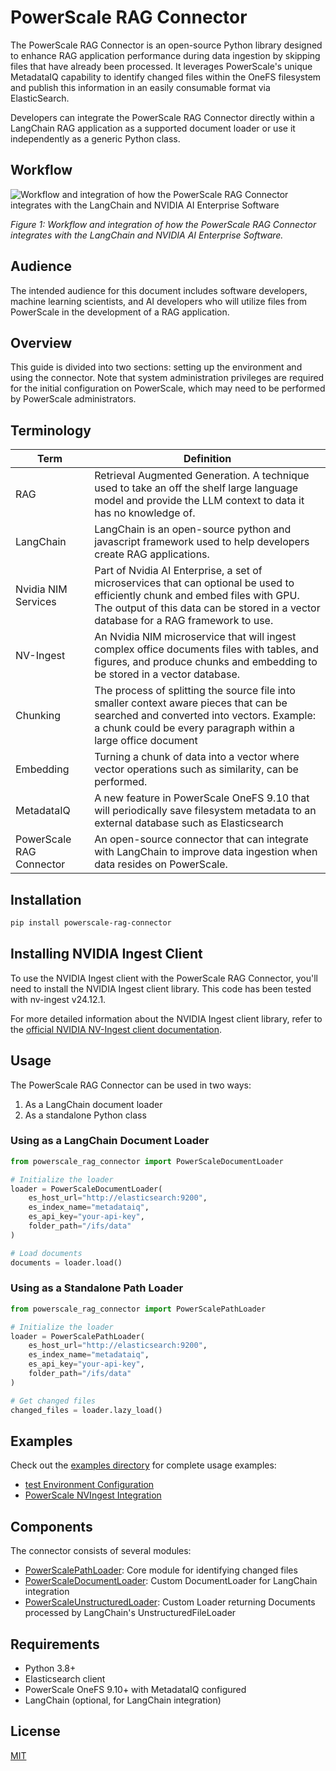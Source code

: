 # PowerScale RAG Connector

The PowerScale RAG Connector is an open-source Python library designed to enhance RAG application performance during data ingestion by skipping files that have already been processed. It leverages PowerScale's unique MetadataIQ capability to identify changed files within the OneFS filesystem and publish this information in an easily consumable format via ElasticSearch.

Developers can integrate the PowerScale RAG Connector directly within a LangChain RAG application as a supported document loader or use it independently as a generic Python class.

## Workflow

![Workflow and integration of how the PowerScale RAG Connector integrates with the LangChain and NVIDIA AI Enterprise Software](powerscale-rag-connector-workflow.png)

*Figure 1: Workflow and integration of how the PowerScale RAG Connector integrates with the LangChain and NVIDIA AI Enterprise Software.*


## Audience

The intended audience for this document includes software developers, machine learning scientists, and AI developers who will utilize files from PowerScale in the development of a RAG application.

## Overview

This guide is divided into two sections: setting up the environment and using the connector. Note that system administration privileges are required for the initial configuration on PowerScale, which may need to be performed by PowerScale administrators.

## Terminology

| Term | Definition |
|------|------------|
| RAG | Retrieval Augmented Generation. A technique used to take an off the shelf large language model and provide the LLM context to data it has no knowledge of. |
| LangChain | LangChain is an open-source python and javascript framework used to help developers create RAG applications. |
| Nvidia NIM Services | Part of Nvidia AI Enterprise, a set of microservices that can optional be used to efficiently chunk and embed files with GPU. The output of this data can be stored in a vector database for a RAG framework to use. |
| NV-Ingest | An Nvidia NIM microservice that will ingest complex office documents files with tables, and figures, and produce chunks and embedding to be stored in a vector database. |
| Chunking | The process of splitting the source file into smaller context aware pieces that can be searched and converted into vectors. Example: a chunk could be every paragraph within a large office document |
| Embedding | Turning a chunk of data into a vector where vector operations such as similarity, can be performed. |
| MetadataIQ | A new feature in PowerScale OneFS 9.10 that will periodically save filesystem metadata to an external database such as Elasticsearch |
| PowerScale RAG Connector | An open-source connector that can integrate with LangChain to improve data ingestion when data resides on PowerScale. |

## Installation

```bash
pip install powerscale-rag-connector
```

## Installing NVIDIA Ingest Client

To use the NVIDIA Ingest client with the PowerScale RAG Connector, you'll need to install the NVIDIA Ingest client library. This code has been tested with nv-ingest v24.12.1.

For more detailed information about the NVIDIA Ingest client library, refer to the [official NVIDIA NV-Ingest client documentation](https://github.com/NVIDIA/nv-ingest/tree/main/client).


## Usage

The PowerScale RAG Connector can be used in two ways:

1. As a LangChain document loader
2. As a standalone Python class

### Using as a LangChain Document Loader

```python
from powerscale_rag_connector import PowerScaleDocumentLoader

# Initialize the loader
loader = PowerScaleDocumentLoader(
    es_host_url="http://elasticsearch:9200",
    es_index_name="metadataiq",
    es_api_key="your-api-key",
    folder_path="/ifs/data"
)

# Load documents
documents = loader.load()
```

### Using as a Standalone Path Loader

```python
from powerscale_rag_connector import PowerScalePathLoader

# Initialize the loader
loader = PowerScalePathLoader(
    es_host_url="http://elasticsearch:9200",
    es_index_name="metadataiq",
    es_api_key="your-api-key",
    folder_path="/ifs/data"
)

# Get changed files
changed_files = loader.lazy_load()
```

## Examples

Check out the [examples directory](./examples) for complete usage examples:

- [test Environment Configuration](./examples/config.py.example)
- [PowerScale NVIngest Integration](./examples/powerscale_nvingest_example.py)

## Components

The connector consists of several modules:

- [PowerScalePathLoader](./src/PowerScalePathLoader.py): Core module for identifying changed files
- [PowerScaleDocumentLoader](./src/PowerScaleDocumentLoader.py): Custom DocumentLoader for LangChain integration
- [PowerScaleUnstructuredLoader](./src/PowerScaleUnstructuredLoader.py): Custom Loader returning Documents processed by LangChain's UnstructuredFileLoader

## Requirements

- Python 3.8+
- Elasticsearch client
- PowerScale OneFS 9.10+ with MetadataIQ configured
- LangChain (optional, for LangChain integration)

## License

[MIT](https://github.com/dell/powerscale-rag-connector/blob/main/LICENSE)
